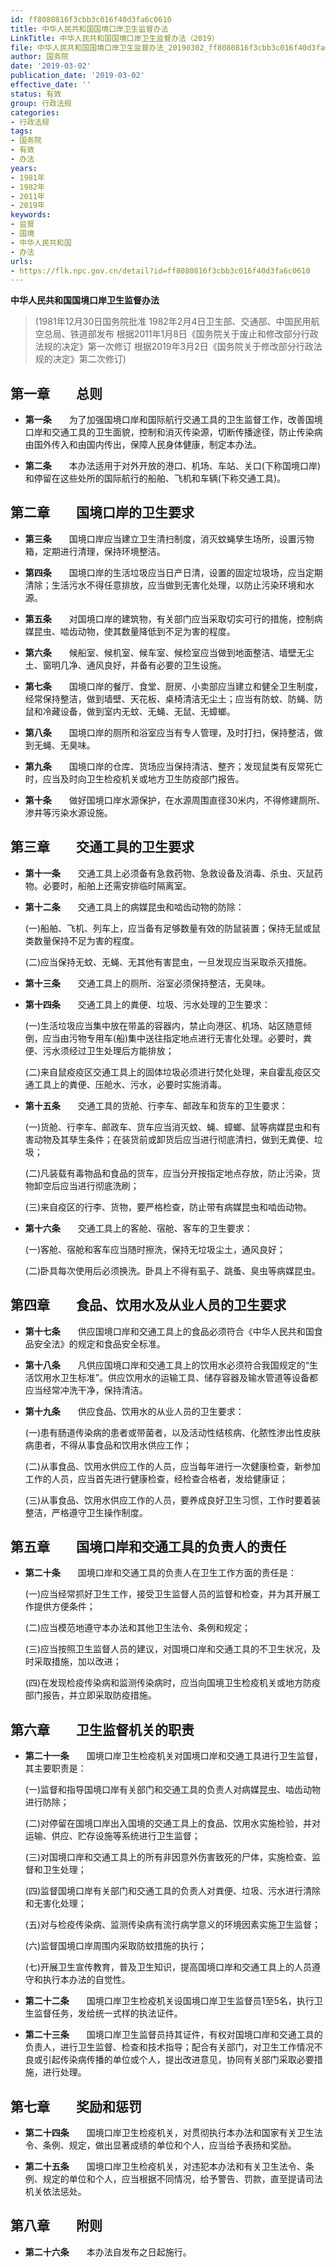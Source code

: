 ```yaml
---
id: ff8080816f3cbb3c016f40d3fa6c0610
title: 中华人民共和国国境口岸卫生监督办法
LinkTitle: 中华人民共和国国境口岸卫生监督办法（2019）
file: 中华人民共和国国境口岸卫生监督办法_20190302_ff8080816f3cbb3c016f40d3fa6c0610.docx
author: 国务院
date: '2019-03-02'
publication_date: '2019-03-02'
effective_date: ''
status: 有效
group: 行政法规
categories:
- 行政法规
tags:
- 国务院
- 有效
- 办法
years:
- 1981年
- 1982年
- 2011年
- 2019年
keywords:
- 监督
- 国境
- 中华人民共和国
- 办法
urls:
- https://flk.npc.gov.cn/detail?id=ff8080816f3cbb3c016f40d3fa6c0610
---
```


**中华人民共和国国境口岸卫生监督办法**

> (1981年12月30日国务院批准 1982年2月4日卫生部、交通部、中国民用航空总局、铁道部发布 根据2011年1月8日《国务院关于废止和修改部分行政法规的决定》第一次修订 根据2019年3月2日《国务院关于修改部分行政法规的决定》第二次修订)

## 第一章　　总则

- **第一条**　　为了加强国境口岸和国际航行交通工具的卫生监督工作，改善国境口岸和交通工具的卫生面貌，控制和消灭传染源，切断传播途径，防止传染病由国外传入和由国内传出，保障人民身体健康，制定本办法。

- **第二条**　　本办法适用于对外开放的港口、机场、车站、关口(下称国境口岸)和停留在这些处所的国际航行的船舶、飞机和车辆(下称交通工具)。

## 第二章　　国境口岸的卫生要求

- **第三条**　　国境口岸应当建立卫生清扫制度，消灭蚊蝇孳生场所，设置污物箱，定期进行清理，保持环境整洁。

- **第四条**　　国境口岸的生活垃圾应当日产日清，设置的固定垃圾场，应当定期清除；生活污水不得任意排放，应当做到无害化处理，以防止污染环境和水源。

- **第五条**　　对国境口岸的建筑物，有关部门应当采取切实可行的措施，控制病媒昆虫、啮齿动物，使其数量降低到不足为害的程度。

- **第六条**　　候船室、候机室、候车室、候检室应当做到地面整洁、墙壁无尘土、窗明几净、通风良好，并备有必要的卫生设施。

- **第七条**　　国境口岸的餐厅、食堂、厨房、小卖部应当建立和健全卫生制度，经常保持整洁，做到墙壁、天花板、桌椅清洁无尘土；应当有防蚊、防蝇、防鼠和冷藏设备，做到室内无蚊、无蝇、无鼠、无蟑螂。

- **第八条**　　国境口岸的厕所和浴室应当有专人管理，及时打扫，保持整洁，做到无蝇、无臭味。

- **第九条**　　国境口岸的仓库、货场应当保持清洁、整齐；发现鼠类有反常死亡时，应当及时向卫生检疫机关或地方卫生防疫部门报告。

- **第十条**　　做好国境口岸水源保护，在水源周围直径30米内，不得修建厕所、渗井等污染水源设施。

## 第三章　　交通工具的卫生要求

- **第十一条**　　交通工具上必须备有急救药物、急救设备及消毒、杀虫、灭鼠药物。必要时，船舶上还需安排临时隔离室。

- **第十二条**　　交通工具上的病媒昆虫和啮齿动物的防除：

  (一)船舶、飞机、列车上，应当备有足够数量有效的防鼠装置；保持无鼠或鼠类数量保持不足为害的程度。

  (二)应当保持无蚊、无蝇、无其他有害昆虫，一旦发现应当采取杀灭措施。

- **第十三条**　　交通工具上的厕所、浴室必须保持整洁，无臭味。

- **第十四条**　　交通工具上的粪便、垃圾、污水处理的卫生要求：

  (一)生活垃圾应当集中放在带盖的容器内，禁止向港区、机场、站区随意倾倒，应当由污物专用车(船)集中送往指定地点进行无害化处理。必要时，粪便、污水须经过卫生处理后方能排放；

  (二)来自鼠疫疫区交通工具上的固体垃圾必须进行焚化处理，来自霍乱疫区交通工具上的粪便、压舱水、污水，必要时实施消毒。

- **第十五条**　　交通工具的货舱、行李车、邮政车和货车的卫生要求：

  (一)货舱、行李车、邮政车、货车应当消灭蚊、蝇、蟑螂、鼠等病媒昆虫和有害动物及其孳生条件；在装货前或卸货后应当进行彻底清扫，做到无粪便、垃圾；

  (二)凡装载有毒物品和食品的货车，应当分开按指定地点存放，防止污染，货物卸空后应当进行彻底洗刷；

  (三)来自疫区的行李、货物，要严格检查，防止带有病媒昆虫和啮齿动物。

- **第十六条**　　交通工具上的客舱、宿舱、客车的卫生要求：

  (一)客舱、宿舱和客车应当随时擦洗，保持无垃圾尘土，通风良好；

  (二)卧具每次使用后必须换洗。卧具上不得有虱子、跳蚤、臭虫等病媒昆虫。

## 第四章　　食品、饮用水及从业人员的卫生要求

- **第十七条**　　供应国境口岸和交通工具上的食品必须符合《中华人民共和国食品安全法》的规定和食品安全标准。

- **第十八条**　　凡供应国境口岸和交通工具上的饮用水必须符合我国规定的“生活饮用水卫生标准”。供应饮用水的运输工具、储存容器及输水管道等设备都应当经常冲洗干净，保持清洁。

- **第十九条**　　供应食品、饮用水的从业人员的卫生要求：

  (一)患有肠道传染病的患者或带菌者，以及活动性结核病、化脓性渗出性皮肤病患者，不得从事食品和饮用水供应工作；

  (二)从事食品、饮用水供应工作的人员，应当每年进行一次健康检查，新参加工作的人员，应当首先进行健康检查，经检查合格者，发给健康证；

  (三)从事食品、饮用水供应工作的人员，要养成良好卫生习惯，工作时要着装整洁，严格遵守卫生操作制度。

## 第五章　　国境口岸和交通工具的负责人的责任

- **第二十条**　　国境口岸和交通工具的负责人在卫生工作方面的责任是：

  (一)应当经常抓好卫生工作，接受卫生监督人员的监督和检查，并为其开展工作提供方便条件；

  (二)应当模范地遵守本办法和其他卫生法令、条例和规定；

  (三)应当按照卫生监督人员的建议，对国境口岸和交通工具的不卫生状况，及时采取措施，加以改进；

  (四)在发现检疫传染病和监测传染病时，应当向国境卫生检疫机关或地方防疫部门报告，并立即采取防疫措施。

## 第六章　　卫生监督机关的职责

- **第二十一条**　　国境口岸卫生检疫机关对国境口岸和交通工具进行卫生监督，其主要职责是：

  (一)监督和指导国境口岸有关部门和交通工具的负责人对病媒昆虫、啮齿动物进行防除；

  (二)对停留在国境口岸出入国境的交通工具上的食品、饮用水实施检验，并对运输、供应、贮存设施等系统进行卫生监督；

  (三)对国境口岸和交通工具上的所有非因意外伤害致死的尸体，实施检查、监督和卫生处理；

  (四)监督国境口岸有关部门和交通工具的负责人对粪便、垃圾、污水进行清除和无害化处理；

  (五)对与检疫传染病、监测传染病有流行病学意义的环境因素实施卫生监督；

  (六)监督国境口岸周围内采取防蚊措施的执行；

  (七)开展卫生宣传教育，普及卫生知识，提高国境口岸和交通工具上的人员遵守和执行本办法的自觉性。

- **第二十二条**　　国境口岸卫生检疫机关设国境口岸卫生监督员1至5名，执行卫生监督任务，发给统一式样的执法证件。

- **第二十三条**　　国境口岸卫生监督员持其证件，有权对国境口岸和交通工具的负责人，进行卫生监督、检查和技术指导；配合有关部门，对卫生工作情况不良或引起传染病传播的单位或个人，提出改进意见，协同有关部门采取必要措施，进行处理。

## 第七章　　奖励和惩罚

- **第二十四条**　　国境口岸卫生检疫机关，对贯彻执行本办法和国家有关卫生法令、条例、规定，做出显著成绩的单位和个人，应当给予表扬和奖励。

- **第二十五条**　　国境口岸卫生检疫机关，对违犯本办法和有关卫生法令、条例、规定的单位和个人，应当根据不同情况，给予警告、罚款，直至提请司法机关依法惩处。

## 第八章　　附则

- **第二十六条**　　本办法自发布之日起施行。
